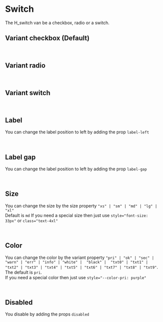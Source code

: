 # Switch

The H_switch van be a checkbox, radio or a switch.<br>

## Variant checkbox (Default)

<hhl-live-editor title="" htmlCode='
    <template>
    <div class="flex items-center gap-4 flex-wrap">
        <H_switch autofocus label="Switch 1"  v-model="check" variant="checkbox"></H_switch>
        <H_switch label="Switch 2" v-model="check" variant="checkbox"></H_switch>    
        <H_switch label="Switch 3" v-model="check" variant="checkbox"></H_switch>
    </div>
    </template>
    <script>
        const check = ref(true);
        return {check}
    </script>
'>
</hhl-live-editor>

<br>

## Variant radio

<hhl-live-editor title="" htmlCode='
    <template>
    <div class="flex items-center gap-4 flex-wrap">
        <H_switch switch label="Switch 1"  v-model="check" variant="radio" value="n1"></H_switch>
        <H_switch switch label="Switch 2" v-model="check" variant="radio" value="n2"></H_switch>    
        <H_switch switch label="Switch 3" v-model="check" variant="radio" value="n3"></H_switch>
    </div>
    </template>
    <script>
        const check = ref("");
        return {check}
    </script>
'>
</hhl-live-editor>

<br>

## Variant switch

<hhl-live-editor title="" htmlCode='
    <template>
    <div class="flex items-center gap-4 flex-wrap">
        <H_switch label="Radio 1"  v-model="radioVal" variant="switch" value="n1"></H_switch>
        <H_switch label="Radio 2" v-model="radioVal" variant="switch" value="n2"></H_switch>    
        <H_switch label="Radio 3" v-model="radioVal" variant="switch" value="n3"></H_switch>
    </div>
    </template>
    <script>
               const radioVal = ref([]);
        return {radioVal}
    </script>
'>
</hhl-live-editor>

<br>

## Label

You can change the label position to left by adding the prop `label-left`

<hhl-live-editor title="" htmlCode='
    <template>
    <div class="flex items-center gap-4 flex-wrap">
        <H_switch label="label standard" v-model="check"></H_switch>
        <H_switch label-left label="Label left" v-model="check"></H_switch>  
       <div class="flex-1" /> 
    </div>
    </template>
    <script>
        const check = ref(true);
        return {check}
    </script>
'>
</hhl-live-editor>

<br>

## Label gap

You can change the label position to left by adding the prop `label-gap`

<hhl-live-editor title="" htmlCode='
    <template>
    <div class="flex items-center gap-4 flex-wrap">
        <H_switch label="label standard" v-model="check" label-gap="33px"></H_switch>
        <H_switch label-left label="Label left" v-model="check" label-gap="1px"></H_switch>  
       <div class="flex-1" /> 
    </div>
    </template>
    <script>
        const check = ref(true);
        return {check}
    </script>
'>
</hhl-live-editor>

<br>

## Size

You can change the size by the size property `"xs" | "sm" | "md" | "lg" | "xl"`<br>
Default is `md`
If you need a special size then just use `style="font-size: 33px"` or `class="text-4xl"`

<hhl-live-editor title="" htmlCode='
    <template>
    <div class="flex items-center gap-4 flex-wrap">
        <H_switch size="xs" label="XS" v-model="radio" value="n1" variant="radio"></H_switch>
        <H_switch size="sm"  label="SM" v-model="radio" value="n2" variant="radio"></H_switch>    
        <H_switch size="md" label="MD default" v-model="radio" value="n3" variant="radio"></H_switch>
        <H_switch size="lg"  label="LG" v-model="radio" value="n4" variant="radio"></H_switch>  
        <H_switch size="xl"  label="XL" v-model="radio" value="n5" variant="radio"></H_switch>  
        <H_switch style="font-size: 33px" label="style" v-model="radio" value="n6" variant="radio"></H_switch>
        <H_switch class="text-4xl" label="class" v-model="radio" value="n6" variant="radio"></H_switch>
    </div>
    <div class="flex items-center gap-4 flex-wrap mt-9">
        <H_switch size="xs" label="XS" v-model="check"></H_switch>
        <H_switch size="sm"  label="SM" v-model="check"></H_switch>    
        <H_switch size="md" label="MD default" v-model="check"></H_switch>
        <H_switch size="lg"  label="LG" v-model="check"></H_switch>  
        <H_switch size="xl"  label="XL" v-model="check"></H_switch>  
    </div>
     <div class="flex items-center gap-4 flex-wrap mt-9">
        <H_switch size="xs" label="XS" v-model="sw" variant="switch"></H_switch>
        <H_switch size="sm"  label="SM" v-model="sw" variant="switch"></H_switch>    
        <H_switch size="md" label="MD default" v-model="sw" variant="switch"></H_switch>
        <H_switch size="lg"  label="LG" v-model="sw" variant="switch"></H_switch>  
        <H_switch size="xl"  label="XL" v-model="sw" variant="switch"></H_switch>   
    </div>
    </template>
    <script>
        const check = ref(true);
        const radio = ref("n5");
        const sw = ref(true);
        return {check,radio,sw}
    </script>
'>
</hhl-live-editor>

<br>

## Color

You can change the color by the variant property `"pri" | "ok" | "sec" | "warn" | "err" | "info" | "white" |  "black" |  "txt0" | "txt1" | "txt2" | "txt3" | "txt4" | "txt5" | "txt6" | "txt7" | "txt8" | "txt9"`. <br>
The default is `pri`.<br>
If you need a special color then just use `style="--color-pri: purple"`

<hhl-live-editor title="" htmlCode='
    <template>
    <div class="flex items-center gap-4 flexWrap">
        <H_switch label="pri" v-model="check" variant="radio" color="pri" size="xs"></H_switch>
        <H_switch label="sec" v-model="check" variant="radio" color="sec" size="xs"></H_switch>    
        <H_switch label="ok" v-model="check" variant="radio" color="ok" size="xs"></H_switch>
        <H_switch label="err" v-model="check" variant="radio" color="err" size="xs"></H_switch>
        <H_switch label="warn" v-model="check" variant="radio" color="warn" size="xs"></H_switch>
        <H_switch label="info" v-model="check" variant="radio" color="info" size="xs"></H_switch>
        <H_switch label="txt0" v-model="check" variant="radio" color="txt0" size="xs"></H_switch>
        <H_switch label="txt1" v-model="check" variant="radio" color="txt1" size="xs"></H_switch>
        <H_switch label="txt2" v-model="check" variant="radio" color="txt2" size="xs"></H_switch>
        <H_switch label="txt3" v-model="check" variant="radio" color="txt3" size="xs"></H_switch>
        <H_switch label="txt4" v-model="check" variant="radio" color="txt4" size="xs"></H_switch>
        <H_switch label="txt5" v-model="check" variant="radio" color="txt5" size="xs"></H_switch>
        <H_switch label="txt6" v-model="check" variant="radio" color="txt6" size="xs"></H_switch>
        <H_switch label="txt7" v-model="check" variant="radio" color="txt7" size="xs"></H_switch>
        <H_switch label="txt8" v-model="check" variant="radio" color="txt8" size="xs"></H_switch>
        <H_switch label="txt9" v-model="check" variant="radio" color="txt9" size="xs"></H_switch>
        <H_switch style="--color-pri: purple" variant="radio" label="purple" v-model="check" size="xs"></H_switch>
    </div>
    <div class="flex items-center gap-4 flexWrap mt-9">
        <H_switch label="pri" v-model="radio" color="pri" size="xs"></H_switch>
        <H_switch label="sec" v-model="radio" color="sec" size="xs"></H_switch>    
        <H_switch label="ok" v-model="radio" color="ok" size="xs"></H_switch>
        <H_switch label="err" v-model="radio" color="err" size="xs"></H_switch>
        <H_switch label="warn" v-model="radio" color="warn" size="xs"></H_switch>
        <H_switch label="info" v-model="radio" color="info" size="xs"></H_switch>
        <H_switch label="txt0" v-model="radio" color="txt0" size="xs"></H_switch>
        <H_switch label="txt1" v-model="radio" color="txt1" size="xs"></H_switch>
        <H_switch label="txt2" v-model="radio" color="txt2" size="xs"></H_switch>
        <H_switch label="txt3" v-model="radio" color="txt3" size="xs"></H_switch>
        <H_switch label="txt4" v-model="radio" color="txt4" size="xs"></H_switch>
        <H_switch label="txt5" v-model="radio" color="txt5" size="xs"></H_switch>
        <H_switch label="txt6" v-model="radio" color="txt6" size="xs"></H_switch>
        <H_switch label="txt7" v-model="radio" color="txt7" size="xs"></H_switch>
        <H_switch label="txt8" v-model="radio" color="txt8" size="xs"></H_switch>
        <H_switch label="txt9" v-model="radio" color="txt9" size="xs"></H_switch>
        <H_switch style="--color-pri: purple" label="purple" v-model="radio"  size="xs"></H_switch>
    </div>
        <div class="flex items-center gap-4 flexWrap  mt-9">
        <H_switch label="pri" v-model="sw" color="pri" variant="switch" size="xs"></H_switch>
        <H_switch label="sec" v-model="sw" color="sec" variant="switch" size="xs"></H_switch>    
        <H_switch label="ok" v-model="sw" color="ok" variant="switch" size="xs"></H_switch>
        <H_switch label="err" v-model="sw" color="err" variant="switch" size="xs"></H_switch>
        <H_switch label="warn" v-model="sw" color="warn" variant="switch" size="xs"></H_switch>
        <H_switch label="info" v-model="sw" color="info" variant="switch" size="xs"></H_switch>
        <H_switch label="txt0" v-model="sw" color="txt0" variant="switch" size="xs"></H_switch>
        <H_switch label="txt1" v-model="sw" color="txt1" variant="switch" size="xs"></H_switch>
        <H_switch label="txt2" v-model="sw" color="txt2" variant="switch" size="xs"></H_switch>
        <H_switch label="txt3" v-model="sw" color="txt3" variant="switch" size="xs"></H_switch>
        <H_switch label="txt4" v-model="sw" color="txt4" variant="switch" size="xs"></H_switch>
        <H_switch label="txt5" v-model="sw" color="txt5" variant="switch" size="xs"></H_switch>
        <H_switch label="txt6" v-model="sw" color="txt6" variant="switch" size="xs"></H_switch>
        <H_switch label="txt7" v-model="sw" color="txt7" variant="switch" size="xs"></H_switch>
        <H_switch label="txt8" v-model="sw" color="txt8" variant="switch" size="xs"></H_switch>
        <H_switch label="txt9" v-model="sw" color="txt9" variant="switch" size="xs"></H_switch>
        <H_switch style="--color-pri: purple" label="purple" v-model="sw" variant="switch" size="xs"></H_switch>
    </div>
    </template>
    <script>
        const check = ref(true);
        const radio = ref("c");
        const sw = ref(true);
        return {check,radio,sw}
    </script>
'>
</hhl-live-editor>

<br>

## Disabled

You disable by adding the props `disabled`

<hhl-live-editor title="" htmlCode='
<template>
    <div class="flex items-center gap-4 flexWrap">
        <H_switch label="pri" v-model="check" variant="radio" color="pri" size="xs" disabled></H_switch>
        <H_switch label="sec" v-model="check" variant="radio" color="sec" size="xs" disabled></H_switch>    
        <H_switch label="ok" v-model="check" variant="radio" color="ok" size="xs" disabled></H_switch>
        <H_switch label="err" v-model="check" variant="radio" color="err" size="xs" disabled></H_switch>
        <H_switch label="warn" v-model="check" variant="radio" color="warn" size="xs" disabled></H_switch>
        <H_switch label="info" v-model="check" variant="radio" color="info" size="xs" disabled></H_switch>
        <H_switch label="txt0" v-model="check" variant="radio" color="txt0" size="xs" disabled></H_switch>
        <H_switch label="txt1" v-model="check" variant="radio" color="txt1" size="xs" disabled></H_switch>
        <H_switch label="txt2" v-model="check" variant="radio" color="txt2" size="xs" disabled></H_switch>
        <H_switch label="txt3" v-model="check" variant="radio" color="txt3" size="xs" disabled></H_switch>
        <H_switch label="txt4" v-model="check" variant="radio" color="txt4" size="xs" disabled></H_switch>
        <H_switch label="txt5" v-model="check" variant="radio" color="txt5" size="xs" disabled></H_switch>
        <H_switch label="txt6" v-model="check" variant="radio" color="txt6" size="xs" disabled></H_switch>
        <H_switch style="--color-currentBg: purple" variant="radio" label="purple" v-model="check" size="xs" disabled></H_switch>
    </div>
    <div class="flex items-center gap-4 flexWrap mt-9">
        <H_switch label="pri" v-model="radio" color="pri" size="xs" disabled></H_switch>
        <H_switch label="sec" v-model="radio" color="sec" size="xs" disabled></H_switch>    
        <H_switch label="ok" v-model="radio" color="ok" size="xs" disabled></H_switch>
        <H_switch label="err" v-model="radio" color="err" size="xs" disabled></H_switch>
        <H_switch label="warn" v-model="radio" color="warn" size="xs" disabled></H_switch>
        <H_switch label="info" v-model="radio" color="info" size="xs" disabled></H_switch>
        <H_switch label="txt0" v-model="radio" color="txt0" size="xs" disabled></H_switch>
        <H_switch label="txt1" v-model="radio" color="txt1" size="xs" disabled></H_switch>
        <H_switch label="txt2" v-model="radio" color="txt2" size="xs" disabled></H_switch>
        <H_switch label="txt3" v-model="radio" color="txt3" size="xs" disabled></H_switch>
        <H_switch label="txt4" v-model="radio" color="txt4" size="xs" disabled></H_switch>
        <H_switch label="txt5" v-model="radio" color="txt5" size="xs" disabled></H_switch>
        <H_switch label="txt6" v-model="radio" color="txt6" size="xs" disabled></H_switch>
        <H_switch style="--color-currentBg: purple" label="purple" v-model="radio" variant="radio" size="xs" disabled></H_switch>
    </div>
        <div class="flex items-center gap-4 flexWrap  mt-9">
        <H_switch label="pri" v-model="sw" color="pri" variant="switch" size="xs" disabled></H_switch>
        <H_switch label="sec" v-model="sw" color="sec" variant="switch" size="xs" disabled></H_switch>    
        <H_switch label="ok" v-model="sw" color="ok" variant="switch" size="xs" disabled></H_switch>
        <H_switch label="err" v-model="sw" color="err" variant="switch" size="xs" disabled></H_switch>
        <H_switch label="warn" v-model="sw" color="warn" variant="switch" size="xs" disabled></H_switch>
        <H_switch label="info" v-model="sw" color="info" variant="switch" size="xs" disabled></H_switch>
        <H_switch label="txt0" v-model="sw" color="txt0" variant="switch" size="xs" disabled></H_switch>
        <H_switch label="txt1" v-model="sw" color="txt1" variant="switch" size="xs" disabled></H_switch>
        <H_switch label="txt2" v-model="sw" color="txt2" variant="switch" size="xs" disabled></H_switch>
        <H_switch label="txt3" v-model="sw" color="txt3" variant="switch" size="xs" disabled></H_switch>
        <H_switch label="txt4" v-model="sw" color="txt4" variant="switch" size="xs" disabled></H_switch>
        <H_switch label="txt5" v-model="sw" color="txt5" variant="switch" size="xs" disabled></H_switch>
        <H_switch label="txt6" v-model="sw" color="txt6" variant="switch" size="xs" disabled></H_switch>
        <H_switch style="--color-currentBg: purple" label="purple" v-model="sw" variant="switch" size="xs" disabled></H_switch>
    </div>
    </template>
    <script>
        const check = ref(true);
        const radio = ref("");
        const sw = ref(true);
        return {check,radio,sw}
    </script>
'>
</hhl-live-editor>

<br>
